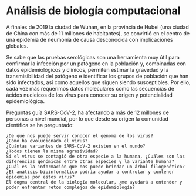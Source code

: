 # Análisis de biología computacional

A finales de 2019 la ciudad de Wuhan, en la provincia de Hubei (una ciudad de China con más de 11 millones de habitantes), se convirtió en el centro de una epidemia de neumonía de causa desconocida con implicaciones globales.

Se sabe que las pruebas serológicas son una herramienta muy útil para confirmar la infección por un patógeno en la población y, combinadas con datos epidemiológicos y clínicos, permiten estimar la gravedad y la transmisibilidad del patógeno e identificar los grupos de población que han sido infectados, así como aquellos que siguen siendo susceptibles.  Por ello, cada vez más requerimos datos moleculares como las secuencias de ácidos nucleicos de los virus para conocer su origen y potencialidad epidemiológica.

Preguntas guía
    SARS-CoV-2, ha afectando a más de 12 millones de personas a nivel mundial, por lo que desde su origen la comunidad científica se ha preguntado:

    ¿De qué nos puede servir conocer el genoma de los virus? 
    ¿Cómo ha evolucionado el virus?
    ¿Cuántas variantes de SARS-CoV-2 existen en el mundo?
    ¿Todos tienen la misma agresividad?
    Sí el virus se contagió de otra especie a la humana, ¿Cuáles son las diferencias genómicas entre otras especies y la variante humana?
    ¿Cuál es la información que nos puede brindar un árbol filogenético?
    ¿El análisis bioinformático podría ayudar a controlar y contener epidemias por estos virus?
    El dogma central de la biología molecular, ¿me ayudará a entender y poder enfrentar retos complejos de epidemiología?